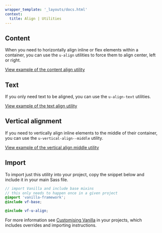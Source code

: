 ```yaml
---
wrapper_template: '_layouts/docs.html'
context:
  title: Align | Utilities
---
```


## Content

When you need to horizontally align inline or flex elements within a container,
you can use the `u-align` utilities to force them to align center, left or
right.

<div class="embedded-example"><a href="/docs/examples/utilities/align/content" class="js-example">
View example of the content align utility
</a></div>

## Text

If you only need text to be aligned, you can use the `u-align-text` utilities.

<div class="embedded-example"><a href="/docs/examples/utilities/align/text" class="js-example">
View example of the text align utility
</a></div>

## Vertical alignment

If you need to vertically align inline elements to the middle of their
container, you can use the `u-vertical-align--middle` utility.

<div class="embedded-example"><a href="/docs/examples/utilities/align/vertical-align" class="js-example">
View example of the vertical align middle utility
</a></div>

## Import

To import just this utility into your project, copy the snippet below and
include it in your main Sass file.

```scss
// import Vanilla and include base mixins
// this only needs to happen once in a given project
@import 'vanilla-framework';
@include vf-base;

@include vf-u-align;
```

For more information see [Customising Vanilla](/docs/customising-vanilla/) in
your projects, which includes overrides and importing instructions.
